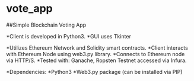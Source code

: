 # vote_app
##Simple Blockchain Voting App

*Client is developed in Python3.
*GUI uses Tkinter

*Utilizes Ethereum Network and Solidity smart contracts.
*Client interacts with Ethereum Node using web3.py library.
*Connects to Ethereum node via HTTP/S.
*Tested with: Ganache, Ropsten Testnet accessed via Infura.

*Dependencies:
  *Python3
  *Web3.py package (can be installed via PIP)
